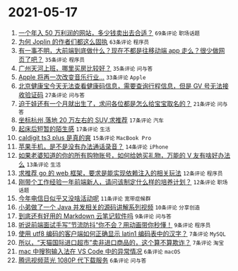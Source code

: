 # 2021-05-17

1. [一个年入 50 万利润的网站，多少钱卖出去合适？](https://www.v2ex.com/t/777327) `69条评论` `职场话题`
1. [为何 Joplin 的作者们都这么固执](https://www.v2ex.com/t/777378) `63条评论` `程序员`
1. [有一事不明，大前端到底做什么？现在不都是往移动端 app 走么？很少做网页了吧？](https://www.v2ex.com/t/777342) `35条评论` `程序员`
1. [广州天河上班，哪里买房比较好？](https://www.v2ex.com/t/777346) `35条评论` `问与答`
1. [Apple 将再一次改变音乐行业…](https://www.v2ex.com/t/777355) `33条评论` `Apple`
1. [北京健康宝今天无法查看健康码信息，需要查询行程信息，但是 GV 号无法接收验证码](https://www.v2ex.com/t/777348) `27条评论` `问与答`
1. [迫于娃还有一个月就出生了，求问各位都是怎么给宝宝取名的？](https://www.v2ex.com/t/777341) `21条评论` `问与答`
1. [坐标杭州,落地 20 万左右的 SUV,求推荐](https://www.v2ex.com/t/777356) `17条评论` `汽车`
1. [起床后短暂的陌生感](https://www.v2ex.com/t/777333) `17条评论` `生活`
1. [caldigit ts3 plus 是真的爽](https://www.v2ex.com/t/777339) `15条评论` `MacBook Pro`
1. [苹果手机，是不是没有办法通话录音？](https://www.v2ex.com/t/777370) `14条评论` `iPhone`
1. [如果老婆知道的你的所有购物账号，如何给她买礼物，万能的 V 友有啥好办法么](https://www.v2ex.com/t/777388) `13条评论` `生活`
1. [求推荐 go 的 web 框架，要求是能实现依赖注入的相关玩法](https://www.v2ex.com/t/777380) `12条评论` `程序员`
1. [刚带个工作经验一年前端新人，请问该制定什么样的培养计划？](https://www.v2ex.com/t/777352) `12条评论` `职场话题`
1. [今年电信日似乎又没啥活动呢](https://www.v2ex.com/t/777330) `11条评论` `宽带症候群`
1. [小弟做了一个 Java 并发相关的源码讲解系列视频](https://www.v2ex.com/t/777374) `10条评论` `分享创造`
1. [到底还有好用的 Markdown 云笔记软件吗](https://www.v2ex.com/t/777376) `9条评论` `问与答`
1. [听说前端面试手写”节流防抖“你不会？用动画带你秒懂！](https://www.v2ex.com/t/777338) `9条评论` `程序员`
1. [使用 utf8 编码的客户端如何正确显示 latin1 编码表中的汉字？](https://www.v2ex.com/t/777394) `7条评论` `MySQL`
1. [所以，“天猫国际进口超市”卖非进口商品的，这个算不算欺诈？](https://www.v2ex.com/t/777337) `7条评论` `淘宝`
1. [mac 中搜狗输入法在 VS Code 中的异常情况](https://www.v2ex.com/t/777409) `6条评论` `macOS`
1. [腾讯视频蓝光 1080P 代下载服务](https://www.v2ex.com/t/777396) `6条评论` `问与答`

